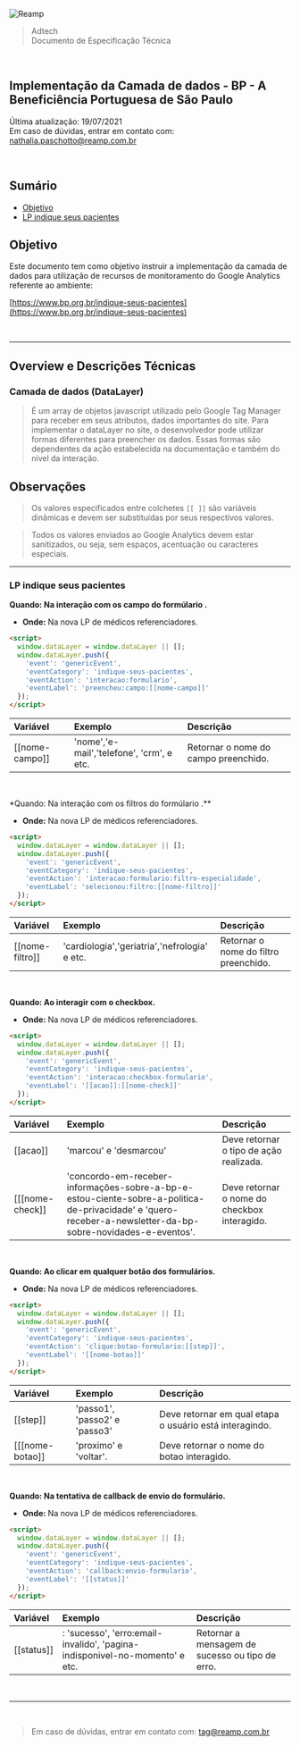 ![Reamp](https://github.com/adtechReamp/client/blob/main/logo.png?raw=true)

> Adtech<br />
> Documento de Especificação Técnica

<br />

## Implementação da Camada de dados - BP - A Beneficiência Portuguesa de São Paulo
Última atualização: 19/07/2021 <br />
Em caso de dúvidas, entrar em contato com: [nathalia.paschotto@reamp.com.br](nathalia.paschotto@reamp.com.br)

<br />

## Sumário

- [Objetivo](#objetivo)
- [LP indique seus pacientes](#lp-indique-seus-pacientes)



## Objetivo
Este documento tem como objetivo instruir a implementação da camada de dados para utilização de recursos de monitoramento do Google Analytics referente ao ambiente:

[https://www.bp.org.br/indique-seus-pacientes](https://www.bp.org.br/indique-seus-pacientes)

<br />





---

## Overview e Descrições Técnicas

### Camada de dados (DataLayer)

> É um array de objetos javascript utilizado pelo Google Tag Manager para receber em seus atributos, dados importantes do site.
Para implementar o dataLayer no site, o desenvolvedor pode utilizar formas diferentes para preencher os dados. Essas formas são dependentes da ação estabelecida na documentação e também do nível da interação.

## Observações
> Os valores especificados entre colchetes `[[ ]]` são variáveis dinâmicas e devem ser substituídas por seus respectivos valores.<br />

> Todos os valores enviados ao Google Analytics devem estar sanitizados, ou seja, sem espaços, acentuação ou caracteres especiais. <br />

---

### LP indique seus pacientes 

**Quando: Na interação com os campo do formúlario .**<br />

- **Onde:**  Na nova LP de médicos referenciadores.
    
```html
<script>
  window.dataLayer = window.dataLayer || [];
  window.dataLayer.push({
    'event': 'genericEvent',
    'eventCategory': 'indique-seus-pacientes',
    'eventAction': 'interacao:formulario',
    'eventLabel': 'preencheu:campo:[[nome-campo]]'
  });
</script>

```

| Variável        | Exemplo                               | Descrição                         |
| :-------------- | :------------------------------------ | :-------------------------------- |
| [[nome-campo]]| 'nome','e-mail','telefone', 'crm', e etc. |  Retornar o nome do campo preenchido.|


<br />

*Quando: Na interação com os filtros do formúlario .**<br />

- **Onde:**  Na nova LP de médicos referenciadores.
    
```html
<script>
  window.dataLayer = window.dataLayer || [];
  window.dataLayer.push({
    'event': 'genericEvent',
    'eventCategory': 'indique-seus-pacientes',
    'eventAction': 'interacao:formulario:filtro-especialidade',
    'eventLabel': 'selecionou:filtro:[[nome-filtro]]'
  });
</script>

```

| Variável        | Exemplo                               | Descrição                         |
| :-------------- | :------------------------------------ | :-------------------------------- |
| [[nome-filtro]]| 'cardiologia','geriatria','nefrologia' e etc. |  Retornar o nome do filtro preenchido.|


<br />

**Quando: Ao interagir com o checkbox.**<br />

- **Onde:**  Na nova LP de médicos referenciadores.
    
```html
<script>
  window.dataLayer = window.dataLayer || [];
  window.dataLayer.push({
    'event': 'genericEvent',
    'eventCategory': 'indique-seus-pacientes',
    'eventAction': 'interacao:checkbox-formulario',
    'eventLabel': '[[acao]]:[[nome-check]]'
  });
</script>

```

| Variável        | Exemplo                               | Descrição                         |
| :-------------- | :------------------------------------ | :-------------------------------- |
| [[acao]] | 'marcou' e 'desmarcou' |  Deve retornar o tipo de ação realizada.  |
| [[[nome-check]]|  'concordo-em-receber-informações-sobre-a-bp-e-estou-ciente-sobre-a-politica-de-privacidade' e 'quero-receber-a-newsletter-da-bp-sobre-novidades-e-eventos'.| Deve retornar o nome do checkbox interagido.|


<br />

**Quando: Ao clicar em qualquer botão dos formulários.**<br />

- **Onde:**  Na nova LP de médicos referenciadores.
    
```html
<script>
  window.dataLayer = window.dataLayer || [];
  window.dataLayer.push({
    'event': 'genericEvent',
    'eventCategory': 'indique-seus-pacientes',
    'eventAction': 'clique:botao-formulario:[[step]]',
    'eventLabel': '[[nome-botao]]'
  });
</script>

```

| Variável        | Exemplo                               | Descrição                         |
| :-------------- | :------------------------------------ | :-------------------------------- |
| [[step]] | 'passo1', 'passo2' e 'passo3' |  Deve retornar em qual etapa o usuário está interagindo.  |
| [[[nome-botao]]|  'proximo' e 'voltar'.| Deve retornar o nome do botao interagido.|


<br />


**Quando:   Na tentativa de callback de envio do formulário.**<br />

- **Onde:**  Na nova LP de médicos referenciadores.
    
```html
<script>
  window.dataLayer = window.dataLayer || [];
  window.dataLayer.push({
    'event': 'genericEvent',
    'eventCategory': 'indique-seus-pacientes',
    'eventAction': 'callback:envio-formulario',
    'eventLabel': '[[status]]'
  });
</script>

```

| Variável        | Exemplo                               | Descrição                         |
| :-------------- | :------------------------------------ | :-------------------------------- |
|[[status]]| :  'sucesso', 'erro:email-invalido', 'pagina-indisponivel-no-momento' e etc.|  Retornar a mensagem de sucesso ou tipo de erro. |





<br />

---

<br />

> Em caso de dúvidas, entrar em contato com: [tag@reamp.com.br](tag@reamp.com.br)

<br />

<script> document.querySelector('h1').style.display = 'none' </script>
